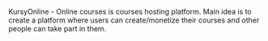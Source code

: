 KursyOnline - Online courses is courses hosting platform. 
Main idea is to create a platform where users can create/monetize their courses and other people can take part in them.
